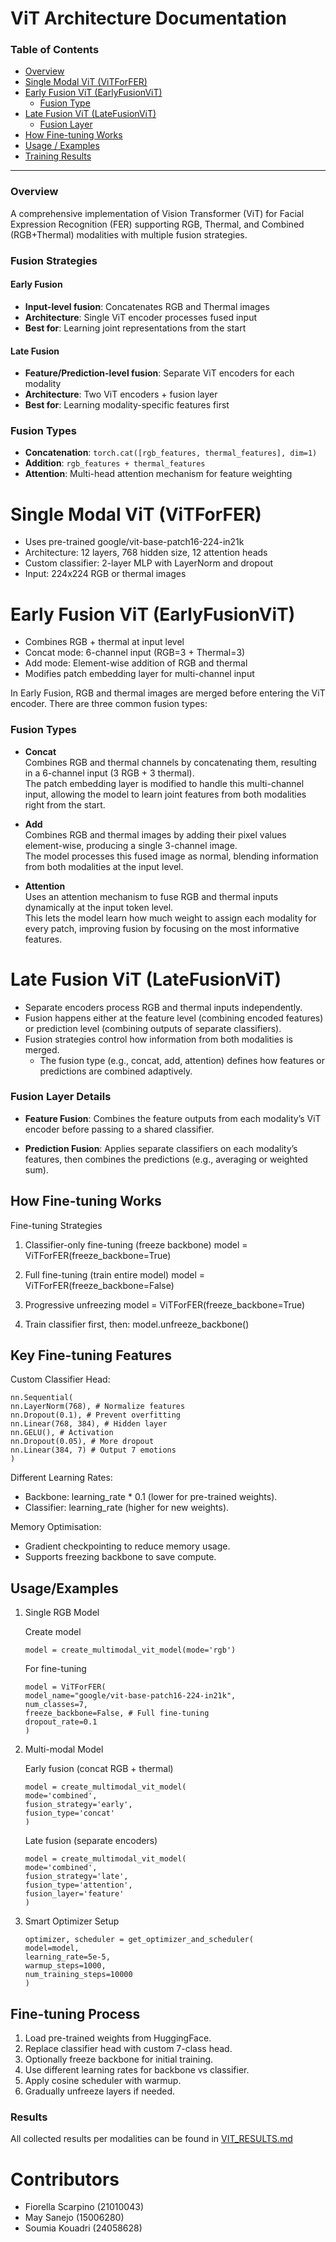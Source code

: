 # ViT Architecture Documentation

### Table of Contents

- [Overview](#overview)
- [Single Modal ViT (ViTForFER)](#single-modal-vit-vitforfer)
- [Early Fusion ViT (EarlyFusionViT)](#early-fusion-vit-earlyfusionvit)
  - [Fusion Type](#fusion-types)
- [Late Fusion ViT (LateFusionViT)](#late-fusion-vit-latefusionvit)
  - [Fusion Layer](#fusion-layer-details)
- [How Fine-tuning Works](#how-fine-tuning-works-)
- [Usage / Examples](#usageexamples)
- [Training Results](#results)
___ 

### Overview
A comprehensive implementation of Vision Transformer (ViT) for Facial Expression Recognition (FER) supporting RGB, Thermal, and Combined (RGB+Thermal) modalities with multiple fusion strategies.

### Fusion Strategies

#### Early Fusion
- **Input-level fusion**: Concatenates RGB and Thermal images
- **Architecture**: Single ViT encoder processes fused input
- **Best for**: Learning joint representations from the start

#### Late Fusion
- **Feature/Prediction-level fusion**: Separate ViT encoders for each modality
- **Architecture**: Two ViT encoders + fusion layer
- **Best for**: Learning modality-specific features first

### Fusion Types
- **Concatenation**: `torch.cat([rgb_features, thermal_features], dim=1)`
- **Addition**: `rgb_features + thermal_features`
- **Attention**: Multi-head attention mechanism for feature weighting


# Single Modal ViT (ViTForFER)
- Uses pre-trained google/vit-base-patch16-224-in21k
- Architecture: 12 layers, 768 hidden size, 12 attention heads
- Custom classifier: 2-layer MLP with LayerNorm and dropout
- Input: 224x224 RGB or thermal images
 

# Early Fusion ViT (EarlyFusionViT)
- Combines RGB + thermal at input level
- Concat mode: 6-channel input (RGB=3 + Thermal=3)
- Add mode: Element-wise addition of RGB and thermal
- Modifies patch embedding layer for multi-channel input

In Early Fusion, RGB and thermal images are merged before entering the ViT encoder. There are three common fusion types:

### Fusion Types
   - **Concat**  
     Combines RGB and thermal channels by concatenating them, resulting in a 6-channel input (3 RGB + 3 thermal).  
     The patch embedding layer is modified to handle this multi-channel input, allowing the model to learn joint features from both modalities right from the start.
   

   - **Add**  
     Combines RGB and thermal images by adding their pixel values element-wise, producing a single 3-channel image.  
     The model processes this fused image as normal, blending information from both modalities at the input level.
   

   - **Attention**  
     Uses an attention mechanism to fuse RGB and thermal inputs dynamically at the input token level.  
     This lets the model learn how much weight to assign each modality for every patch, improving fusion by focusing on the most informative features.
   


# Late Fusion ViT (LateFusionViT)

- Separate encoders process RGB and thermal inputs independently.
- Fusion happens either at the feature level (combining encoded features) or prediction level (combining outputs of separate classifiers).
- Fusion strategies control how information from both modalities is merged.
  - The fusion type (e.g., concat, add, attention) defines how features or predictions are combined adaptively.

### Fusion Layer Details
- **Feature Fusion**: Combines the feature outputs from each modality’s ViT encoder before passing to a shared classifier.


- **Prediction Fusion**: Applies separate classifiers on each modality’s features, then combines the predictions (e.g., averaging or weighted sum).


##  How Fine-tuning Works 
 
Fine-tuning Strategies
 
1. Classifier-only fine-tuning (freeze backbone)
model = ViTForFER(freeze_backbone=True)
 
2. Full fine-tuning (train entire model)
model = ViTForFER(freeze_backbone=False)
 
3. Progressive unfreezing
model = ViTForFER(freeze_backbone=True)

4. Train classifier first, then:
model.unfreeze_backbone()
 
## Key Fine-tuning Features
Custom Classifier Head:

```
nn.Sequential(
nn.LayerNorm(768), # Normalize features
nn.Dropout(0.1), # Prevent overfitting
nn.Linear(768, 384), # Hidden layer
nn.GELU(), # Activation
nn.Dropout(0.05), # More dropout
nn.Linear(384, 7) # Output 7 emotions
)
```
 
Different Learning Rates:
- Backbone: learning_rate * 0.1 (lower for pre-trained weights).
- Classifier: learning_rate (higher for new weights).
 
Memory Optimisation:
- Gradient checkpointing to reduce memory usage.
- Supports freezing backbone to save compute.

## Usage/Examples
 
1. Single RGB Model
 
   Create model
   ```
   model = create_multimodal_vit_model(mode='rgb')
    ```
   For fine-tuning
   ```
   model = ViTForFER(
   model_name="google/vit-base-patch16-224-in21k",
   num_classes=7,
   freeze_backbone=False, # Full fine-tuning
   dropout_rate=0.1
   )
   ```
    
2. Multi-modal Model
 
   Early fusion (concat RGB + thermal)
   ```
   model = create_multimodal_vit_model(
   mode='combined',
   fusion_strategy='early',
   fusion_type='concat'
   )
   ```
 
   Late fusion (separate encoders)
   ```
   model = create_multimodal_vit_model(
   mode='combined', 
   fusion_strategy='late',
   fusion_type='attention',
   fusion_layer='feature'
   )
   ```
 
3. Smart Optimizer Setup
    ```
   optimizer, scheduler = get_optimizer_and_scheduler(
   model=model,
   learning_rate=5e-5,
   warmup_steps=1000,
   num_training_steps=10000
   )
   ```

##  Fine-tuning Process

1. Load pre-trained weights from HuggingFace.
2. Replace classifier head with custom 7-class head.
3. Optionally freeze backbone for initial training.
4. Use different learning rates for backbone vs classifier.
5. Apply cosine scheduler with warmup.
6. Gradually unfreeze layers if needed.


### Results
All collected results per modalities can be found in [VIT_RESULTS.md](https://gitlab.uwe.ac.uk/lmr2-sanejo/group-4-dissertation/-/blob/feature4/vit_model/VIT_RESULTS.md?ref_type=heads)

# Contributors
- Fiorella Scarpino (21010043)
- May Sanejo (15006280)
- Soumia Kouadri (24058628)
